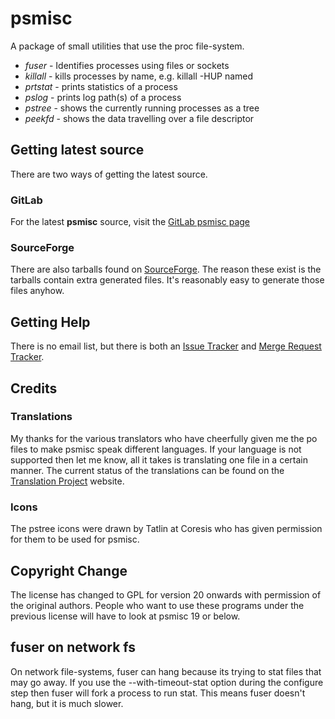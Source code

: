 # psmisc

A package of small utilities that use the proc file-system.

* *fuser* - Identifies processes using files or sockets
* *killall* - kills processes by name, e.g. killall -HUP named
* *prtstat* - prints statistics of a process
* *pslog* - prints log path(s) of a process
* *pstree* - shows the currently running processes as a tree
* *peekfd* - shows the data travelling over a file descriptor

## Getting latest source
There are two ways of getting the latest source.

### GitLab
For the latest **psmisc** source, visit the
[GitLab psmisc page](https://gitlab.com/psmisc/psmisc)

### SourceForge
There are also tarballs found on
[SourceForge](https://sourceforge.net/projects/psmisc/files/psmisc/). The
reason these exist is the tarballs contain extra generated files. It's
reasonably easy to generate those files anyhow.

## Getting Help
There is no email list, but there is both an
[Issue Tracker](https://gitlab.com/psmisc/psmisc/-/issues) and
[Merge Request Tracker](https://gitlab.com/psmisc/psmisc/-/merge_requests).

## Credits

### Translations
My thanks for the various translators who have cheerfully given me the po
files to make psmisc speak different languages.  If your language is not
supported then let me know, all it takes is translating one file in
a certain manner. The current status of the translations can be found on
the [Translation Project](https://translationproject.org/domain/psmisc.html)
website.

### Icons
The pstree icons were drawn by Tatlin at Coresis who has given permission
for them to be used for psmisc.

## Copyright Change
The license has changed to GPL for version 20 onwards with permission
of the original authors.  People who want to use these programs under
the previous license will have to look at psmisc 19 or below.

## fuser on network fs
On network file-systems, fuser can hang because its trying to stat files
that may go away.  If you use the --with-timeout-stat option during
the configure step then fuser will fork a process to run stat. This means
fuser doesn't hang, but it is much slower.

